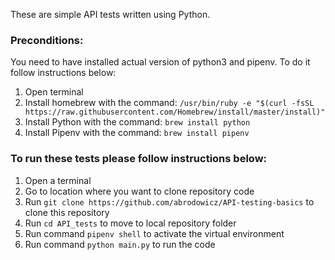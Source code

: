These are simple API tests written using Python.

### Preconditions:
You need to have installed actual version of python3 and pipenv. 
To do it follow instructions below:
1. Open terminal
2. Install homebrew with the command:
`/usr/bin/ruby -e "$(curl -fsSL https://raw.githubusercontent.com/Homebrew/install/master/install)"`
3. Install Python with the command: `brew install python`
4. Install Pipenv with the command: `brew install pipenv`


### To run these tests please follow instructions below:
1) Open a terminal
2) Go to location where you want to clone repository code
3) Run `git clone https://github.com/abrodowicz/API-testing-basics` to clone this repository
4) Run `cd API_tests` to move to local repository folder
5) Run command `pipenv shell` to activate the virtual environment
6) Run command `python main.py` to run the code
